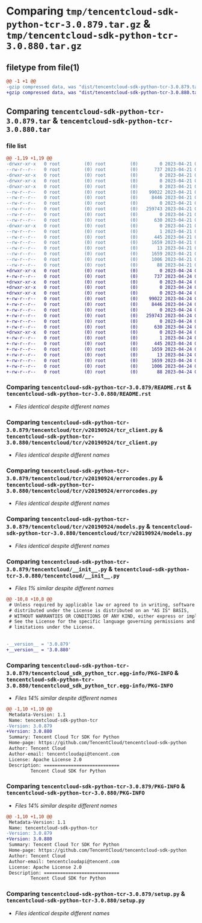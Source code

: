 # Comparing `tmp/tencentcloud-sdk-python-tcr-3.0.879.tar.gz` & `tmp/tencentcloud-sdk-python-tcr-3.0.880.tar.gz`

## filetype from file(1)

```diff
@@ -1 +1 @@
-gzip compressed data, was "dist/tencentcloud-sdk-python-tcr-3.0.879.tar", last modified: Fri Apr 21 01:02:11 2023, max compression
+gzip compressed data, was "dist/tencentcloud-sdk-python-tcr-3.0.880.tar", last modified: Mon Apr 24 03:38:29 2023, max compression
```

## Comparing `tencentcloud-sdk-python-tcr-3.0.879.tar` & `tencentcloud-sdk-python-tcr-3.0.880.tar`

### file list

```diff
@@ -1,19 +1,19 @@
-drwxr-xr-x   0 root         (0) root         (0)        0 2023-04-21 01:02:11.000000 tencentcloud-sdk-python-tcr-3.0.879/
--rw-r--r--   0 root         (0) root         (0)      737 2023-04-21 01:02:11.000000 tencentcloud-sdk-python-tcr-3.0.879/README.rst
-drwxr-xr-x   0 root         (0) root         (0)        0 2023-04-21 01:02:11.000000 tencentcloud-sdk-python-tcr-3.0.879/tencentcloud/
-drwxr-xr-x   0 root         (0) root         (0)        0 2023-04-21 01:02:11.000000 tencentcloud-sdk-python-tcr-3.0.879/tencentcloud/tcr/
-drwxr-xr-x   0 root         (0) root         (0)        0 2023-04-21 01:02:11.000000 tencentcloud-sdk-python-tcr-3.0.879/tencentcloud/tcr/v20190924/
--rw-r--r--   0 root         (0) root         (0)    99022 2023-04-21 01:02:11.000000 tencentcloud-sdk-python-tcr-3.0.879/tencentcloud/tcr/v20190924/tcr_client.py
--rw-r--r--   0 root         (0) root         (0)     8446 2023-04-21 01:02:11.000000 tencentcloud-sdk-python-tcr-3.0.879/tencentcloud/tcr/v20190924/errorcodes.py
--rw-r--r--   0 root         (0) root         (0)        0 2023-04-21 01:02:11.000000 tencentcloud-sdk-python-tcr-3.0.879/tencentcloud/tcr/v20190924/__init__.py
--rw-r--r--   0 root         (0) root         (0)   259743 2023-04-21 01:02:11.000000 tencentcloud-sdk-python-tcr-3.0.879/tencentcloud/tcr/v20190924/models.py
--rw-r--r--   0 root         (0) root         (0)        0 2023-04-21 01:02:11.000000 tencentcloud-sdk-python-tcr-3.0.879/tencentcloud/tcr/__init__.py
--rw-r--r--   0 root         (0) root         (0)      630 2023-04-21 01:02:11.000000 tencentcloud-sdk-python-tcr-3.0.879/tencentcloud/__init__.py
-drwxr-xr-x   0 root         (0) root         (0)        0 2023-04-21 01:02:11.000000 tencentcloud-sdk-python-tcr-3.0.879/tencentcloud_sdk_python_tcr.egg-info/
--rw-r--r--   0 root         (0) root         (0)        1 2023-04-21 01:02:11.000000 tencentcloud-sdk-python-tcr-3.0.879/tencentcloud_sdk_python_tcr.egg-info/dependency_links.txt
--rw-r--r--   0 root         (0) root         (0)      445 2023-04-21 01:02:11.000000 tencentcloud-sdk-python-tcr-3.0.879/tencentcloud_sdk_python_tcr.egg-info/SOURCES.txt
--rw-r--r--   0 root         (0) root         (0)     1659 2023-04-21 01:02:11.000000 tencentcloud-sdk-python-tcr-3.0.879/tencentcloud_sdk_python_tcr.egg-info/PKG-INFO
--rw-r--r--   0 root         (0) root         (0)       13 2023-04-21 01:02:11.000000 tencentcloud-sdk-python-tcr-3.0.879/tencentcloud_sdk_python_tcr.egg-info/top_level.txt
--rw-r--r--   0 root         (0) root         (0)     1659 2023-04-21 01:02:11.000000 tencentcloud-sdk-python-tcr-3.0.879/PKG-INFO
--rw-r--r--   0 root         (0) root         (0)     1006 2023-04-21 01:02:11.000000 tencentcloud-sdk-python-tcr-3.0.879/setup.py
--rw-r--r--   0 root         (0) root         (0)       88 2023-04-21 01:02:11.000000 tencentcloud-sdk-python-tcr-3.0.879/setup.cfg
+drwxr-xr-x   0 root         (0) root         (0)        0 2023-04-24 03:38:29.000000 tencentcloud-sdk-python-tcr-3.0.880/
+-rw-r--r--   0 root         (0) root         (0)      737 2023-04-24 03:38:28.000000 tencentcloud-sdk-python-tcr-3.0.880/README.rst
+drwxr-xr-x   0 root         (0) root         (0)        0 2023-04-24 03:38:29.000000 tencentcloud-sdk-python-tcr-3.0.880/tencentcloud/
+drwxr-xr-x   0 root         (0) root         (0)        0 2023-04-24 03:38:29.000000 tencentcloud-sdk-python-tcr-3.0.880/tencentcloud/tcr/
+drwxr-xr-x   0 root         (0) root         (0)        0 2023-04-24 03:38:29.000000 tencentcloud-sdk-python-tcr-3.0.880/tencentcloud/tcr/v20190924/
+-rw-r--r--   0 root         (0) root         (0)    99022 2023-04-24 03:38:28.000000 tencentcloud-sdk-python-tcr-3.0.880/tencentcloud/tcr/v20190924/tcr_client.py
+-rw-r--r--   0 root         (0) root         (0)     8446 2023-04-24 03:38:28.000000 tencentcloud-sdk-python-tcr-3.0.880/tencentcloud/tcr/v20190924/errorcodes.py
+-rw-r--r--   0 root         (0) root         (0)        0 2023-04-24 03:38:28.000000 tencentcloud-sdk-python-tcr-3.0.880/tencentcloud/tcr/v20190924/__init__.py
+-rw-r--r--   0 root         (0) root         (0)   259743 2023-04-24 03:38:28.000000 tencentcloud-sdk-python-tcr-3.0.880/tencentcloud/tcr/v20190924/models.py
+-rw-r--r--   0 root         (0) root         (0)        0 2023-04-24 03:38:28.000000 tencentcloud-sdk-python-tcr-3.0.880/tencentcloud/tcr/__init__.py
+-rw-r--r--   0 root         (0) root         (0)      630 2023-04-24 03:38:28.000000 tencentcloud-sdk-python-tcr-3.0.880/tencentcloud/__init__.py
+drwxr-xr-x   0 root         (0) root         (0)        0 2023-04-24 03:38:29.000000 tencentcloud-sdk-python-tcr-3.0.880/tencentcloud_sdk_python_tcr.egg-info/
+-rw-r--r--   0 root         (0) root         (0)        1 2023-04-24 03:38:29.000000 tencentcloud-sdk-python-tcr-3.0.880/tencentcloud_sdk_python_tcr.egg-info/dependency_links.txt
+-rw-r--r--   0 root         (0) root         (0)      445 2023-04-24 03:38:29.000000 tencentcloud-sdk-python-tcr-3.0.880/tencentcloud_sdk_python_tcr.egg-info/SOURCES.txt
+-rw-r--r--   0 root         (0) root         (0)     1659 2023-04-24 03:38:29.000000 tencentcloud-sdk-python-tcr-3.0.880/tencentcloud_sdk_python_tcr.egg-info/PKG-INFO
+-rw-r--r--   0 root         (0) root         (0)       13 2023-04-24 03:38:29.000000 tencentcloud-sdk-python-tcr-3.0.880/tencentcloud_sdk_python_tcr.egg-info/top_level.txt
+-rw-r--r--   0 root         (0) root         (0)     1659 2023-04-24 03:38:29.000000 tencentcloud-sdk-python-tcr-3.0.880/PKG-INFO
+-rw-r--r--   0 root         (0) root         (0)     1006 2023-04-24 03:38:28.000000 tencentcloud-sdk-python-tcr-3.0.880/setup.py
+-rw-r--r--   0 root         (0) root         (0)       88 2023-04-24 03:38:29.000000 tencentcloud-sdk-python-tcr-3.0.880/setup.cfg
```

### Comparing `tencentcloud-sdk-python-tcr-3.0.879/README.rst` & `tencentcloud-sdk-python-tcr-3.0.880/README.rst`

 * *Files identical despite different names*

### Comparing `tencentcloud-sdk-python-tcr-3.0.879/tencentcloud/tcr/v20190924/tcr_client.py` & `tencentcloud-sdk-python-tcr-3.0.880/tencentcloud/tcr/v20190924/tcr_client.py`

 * *Files identical despite different names*

### Comparing `tencentcloud-sdk-python-tcr-3.0.879/tencentcloud/tcr/v20190924/errorcodes.py` & `tencentcloud-sdk-python-tcr-3.0.880/tencentcloud/tcr/v20190924/errorcodes.py`

 * *Files identical despite different names*

### Comparing `tencentcloud-sdk-python-tcr-3.0.879/tencentcloud/tcr/v20190924/models.py` & `tencentcloud-sdk-python-tcr-3.0.880/tencentcloud/tcr/v20190924/models.py`

 * *Files identical despite different names*

### Comparing `tencentcloud-sdk-python-tcr-3.0.879/tencentcloud/__init__.py` & `tencentcloud-sdk-python-tcr-3.0.880/tencentcloud/__init__.py`

 * *Files 1% similar despite different names*

```diff
@@ -10,8 +10,8 @@
 # Unless required by applicable law or agreed to in writing, software
 # distributed under the License is distributed on an "AS IS" BASIS,
 # WITHOUT WARRANTIES OR CONDITIONS OF ANY KIND, either express or implied.
 # See the License for the specific language governing permissions and
 # limitations under the License.
 
 
-__version__ = '3.0.879'
+__version__ = '3.0.880'
```

### Comparing `tencentcloud-sdk-python-tcr-3.0.879/tencentcloud_sdk_python_tcr.egg-info/PKG-INFO` & `tencentcloud-sdk-python-tcr-3.0.880/tencentcloud_sdk_python_tcr.egg-info/PKG-INFO`

 * *Files 14% similar despite different names*

```diff
@@ -1,10 +1,10 @@
 Metadata-Version: 1.1
 Name: tencentcloud-sdk-python-tcr
-Version: 3.0.879
+Version: 3.0.880
 Summary: Tencent Cloud Tcr SDK for Python
 Home-page: https://github.com/TencentCloud/tencentcloud-sdk-python
 Author: Tencent Cloud
 Author-email: tencentcloudapi@tencent.com
 License: Apache License 2.0
 Description: ============================
         Tencent Cloud SDK for Python
```

### Comparing `tencentcloud-sdk-python-tcr-3.0.879/PKG-INFO` & `tencentcloud-sdk-python-tcr-3.0.880/PKG-INFO`

 * *Files 14% similar despite different names*

```diff
@@ -1,10 +1,10 @@
 Metadata-Version: 1.1
 Name: tencentcloud-sdk-python-tcr
-Version: 3.0.879
+Version: 3.0.880
 Summary: Tencent Cloud Tcr SDK for Python
 Home-page: https://github.com/TencentCloud/tencentcloud-sdk-python
 Author: Tencent Cloud
 Author-email: tencentcloudapi@tencent.com
 License: Apache License 2.0
 Description: ============================
         Tencent Cloud SDK for Python
```

### Comparing `tencentcloud-sdk-python-tcr-3.0.879/setup.py` & `tencentcloud-sdk-python-tcr-3.0.880/setup.py`

 * *Files identical despite different names*

